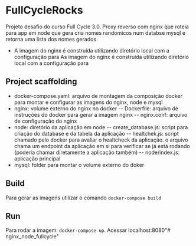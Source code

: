 # FullCycleRocks  

Projeto desafio do curso Full Cycle 3.0. Proxy reverso com nginx que roteia para app em node que gera cria nomes randomicos num databse mysql e retorna uma lista dos nomes gerados

  - A imagem do nginx é construída utilizando diretório local com a configuração para 
  As imagem do nginx é construída utilizando diretório local com a configuração para 

## Project scaffolding
  - docker-compose.yaml: arquivo de montagem da composição docker para montar e configurar as imagens do nginx, node e mysql 
  - nginx: volume externo do nginx no docker
  -- Dockerfile: arquivo de instruções do docker para gerar a imagem nginx
  -- nginx.conf: arquivo de configuração do nginx
  - node: diretório da aplicação em node
  -- create_database.js: script para criação do database e da tabela da aplicação 
  -- healtchek.js: script chamado pelo docker para avaliar o healtcheck da aplicação. o arquivo chama um endpoint da aplicação em si para verificar se já está rodando (poderia chamar diretamente a aplicação também)
  -- node/index.js: aplicação principal
  - mysql: folder para montar o volume externo do doker


## Build
Para gerar as imagens utilizar o comando `docker-compose build`

## Run
Para rodar a imagem: `docker-compose up`.
Acessar localhost:8080"# nginx_node_fullcycle" 
